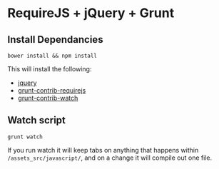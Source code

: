 # RequireJS + jQuery + Grunt

## Install Dependancies

```
bower install && npm install
```

This will install the following:

* [jquery](https://github.com/jquery/jquery)
* [grunt-contrib-requirejs](https://github.com/gruntjs/grunt-contrib-requirejs)
* [grunt-contrib-watch](https://github.com/gruntjs/grunt-contrib-watch)

## Watch script

```
grunt watch
```

If you run watch it will keep tabs on anything that happens within `/assets_src/javascript/`, and on a change it will compile out one file.